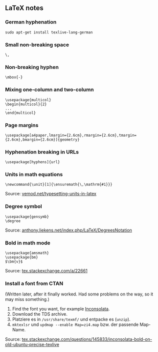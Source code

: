 ## LaTeX notes

### German hyphenation

    sudo apt-get install texlive-lang-german

### Small non-breaking space

    \,

### Non-breaking hyphen

    \mbox{-}

### Mixing one-column and two-column

    \usepackage{multicol}
    \begin{multicol}{2}
    ...
    \end{multicol}

### Page margins

    \usepackage[a4paper,lmargin={2.6cm},rmargin={2.6cm},tmargin={2.6cm},bmargin={2.6cm}]{geometry}

### Hyphenation breaking in URLs

    \usepackage[hyphens]{url}

### Units in math equations

    \newcommand{\unit}[1]{\ensuremath{\,\mathrm{#1}}}

Source: [vemod.net/typesetting-units-in-latex](http://vemod.net/typesetting-units-in-latex)

### Degree symbol

    \usepackage{gensymb}
    \degree

Source: [anthony.liekens.net/index.php/LaTeX/DegreesNotation](http://anthony.liekens.net/index.php/LaTeX/DegreesNotation)

### Bold in math mode

    \usepackage{amsmath}
    \usepackage{bm}
    $\bm{v}$

Source: [tex.stackexchange.com/a/22661](http://tex.stackexchange.com/a/22661)

### Install a font from CTAN

(Written later, after it finally worked. Had some problems on the way, so it may miss something.)

1. Find the font you want, for example [Inconsolata](http://www.ctan.org/tex-archive/fonts/inconsolata/).
2. Download the TDS archive.
3. Platziere es in `/usr/share/texmf/` und entpacke es (`unzip`).
4. `mktexlsr` und `updmap --enable Map=zi4.map` bzw. der passende Map-Name.

Source: [tex.stackexchange.com/questions/145833/inconsolata-bold-on-old-ubuntu-precise-texlive](https://tex.stackexchange.com/questions/145833/inconsolata-bold-on-old-ubuntu-precise-texlive)

